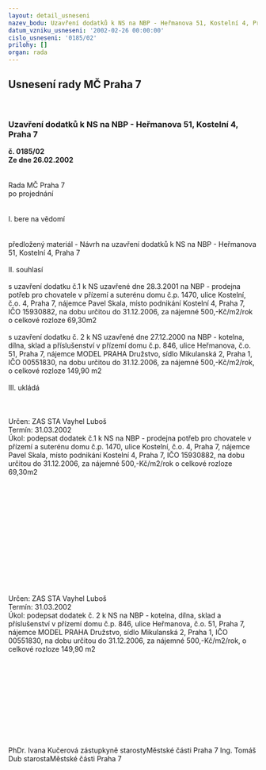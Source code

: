 ```yaml
---
layout: detail_usneseni
nazev_bodu: Uzavření dodatků k NS na NBP - Heřmanova 51, Kostelní 4, Praha 7
datum_vzniku_usneseni: '2002-02-26 00:00:00'
cislo_usneseni: '0185/02'
prilohy: []
organ: rada
---
```

<div id="ucUsn_pList" class="usn">
	<span><h2>Usnesení rady MČ Praha 7 </h2>
<br></span><div class="standBody">
<span><h3>Uzavření dodatků k NS na NBP - Heřmanova 51, Kostelní 4, Praha 7</h3></span><div class="center">
		<strong>č. 0185/02</strong><br>
	</div>
<div class="center">
		<strong>Ze dne 26.02.2002</strong><br><br>
	</div>
<br>Rada MČ Praha 7<br>po projednání<br><br><br>I.	bere na vědomí<br><br> <br>předložený materiál - Návrh na uzavření dodatků k NS na NBP - Heřmanova 51,  Kostelní 4, Praha 7<br><br>II.	souhlasí <br><br>s uzavření dodatku č.1 k NS uzavřené dne 28.3.2001 na NBP - prodejna potřeb pro chovatele v přízemí a suterénu domu č.p. 1470, ulice Kostelní, č.o. 4, Praha 7, nájemce Pavel Skala, místo podnikání Kostelní 4, Praha 7, IČO 15930882, na dobu určitou do 31.12.2006, za nájemné  500,-Kč/m2/rok  o celkové rozloze 69,30m2<br><br>s uzavření dodatku č. 2 k NS uzavřené dne 27.12.2000 na NBP - kotelna, dílna, sklad a příslušenství v přízemí domu č.p. 846, ulice Heřmanova, č.o. 51, Praha 7, nájemce MODEL  PRAHA Družstvo,  sídlo Mikulanská 2, Praha 1, IČO 00551830, na dobu určitou do 31.12.2006, za nájemné 500,-Kč/m2/rok, o celkové rozloze 149,90 m2<br><br>III.	ukládá <br><br> <br> <br>Určen:	ZAS STA Vayhel Luboš<br>Termín: 31.03.2002<br>Úkol:	podepsat  dodatek č.1 k NS na NBP - prodejna potřeb pro chovatele v přízemí a suterénu domu č.p. 1470, ulice Kostelní, č.o. 4, Praha 7, nájemce Pavel Skala, místo podnikání Kostelní 4, Praha 7, IČO 15930882, na dobu určitou do 31.12.2006, za nájemné  500,-Kč/m2/rok  o celkové rozloze 69,30m2<br> <br><br><br><br><br><br><br><br><br><br><br><br><br> <br>Určen:	ZAS STA Vayhel Luboš<br>Termín: 31.03.2002<br>Úkol:	podepsat dodatek č. 2 k NS na NBP - kotelna, dílna, sklad a příslušenství v přízemí domu č.p. 846, ulice Heřmanova, č.o. 51, Praha 7, nájemce MODEL  PRAHA Družstvo,  sídlo Mikulanská 2, Praha 1, IČO 00551830, na dobu určitou do 31.12.2006, za nájemné 500,-Kč/m2/rok, o celkové rozloze 149,90 m2<br> <br><br> <br> <br><br> <br><br> <br><br> <br>	<br>PhDr. Ivana Kučerová zástupkyně starostyMěstské části Praha 7	Ing. Tomáš Dub starostaMěstské části Praha 7<br>	<br><br>
</div>
</div>